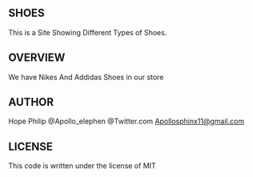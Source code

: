 ## SHOES
This is a Site Showing Different Types of Shoes.

## OVERVIEW
We have Nikes And Addidas Shoes in our store

## AUTHOR 
Hope Philip
@Apollo_elephen @Twitter.com
Apollosphinx11@gmail.com

## LICENSE
This code is written under the license of MIT
